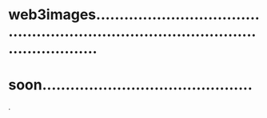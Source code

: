 # web3images...........................................................................................................
# soon.............................................
.

